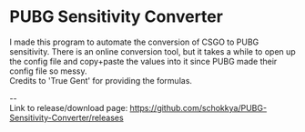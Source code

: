 # PUBG Sensitivity Converter

I made this program to automate the conversion of CSGO to PUBG sensitivity. 
There is an online conversion tool, but it takes a while to open up the config file and copy+paste the values into it since PUBG made their config file so messy.  
Credits to 'True Gent' for providing the formulas.

--  
Link to release/download page:
https://github.com/schokkya/PUBG-Sensitivity-Converter/releases
